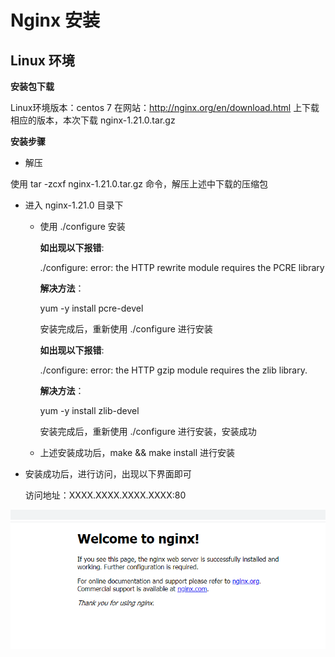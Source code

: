 # Nginx 安装

## Linux 环境

**安装包下载**

Linux环境版本：centos 7
在网站：http://nginx.org/en/download.html 上下载相应的版本，本次下载 nginx-1.21.0.tar.gz 

**安装步骤**

+ 解压

使用 tar -zcxf nginx-1.21.0.tar.gz 命令，解压上述中下载的压缩包

+ 进入 nginx-1.21.0 目录下

  + 使用 ./configure 安装

    **如出现以下报错**:

    ./configure: error: the HTTP rewrite module requires the PCRE library

    **解决方法**：

    yum -y install pcre-devel

    安装完成后，重新使用 ./configure 进行安装

    **如出现以下报错**:

    ./configure: error: the HTTP gzip module requires the zlib library.

    **解决方法**：

    yum -y install zlib-devel

    安装完成后，重新使用 ./configure 进行安装，安装成功

  + 上述安装成功后，make && make install 进行安装

+ 安装成功后，进行访问，出现以下界面即可

  访问地址：XXXX.XXXX.XXXX.XXXX:80

 ![nginx](./images/nginx.png)